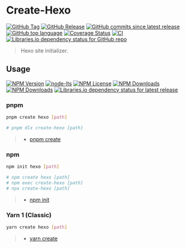 # Create-Hexo

[![GitHub Tag](https://img.shields.io/github/v/tag/hexojs/create-hexo?logo=github)](https://github.com/hexojs/create-hexo/tags)
[![GitHub Release](https://img.shields.io/github/v/release/hexojs/create-hexo?logo=github)](https://github.com/hexojs/create-hexo/releases)
[![GitHub commits since latest release](https://img.shields.io/github/commits-since/hexojs/create-hexo/latest?include_prereleases&sort=semver&logo=github)](https://github.com/hexojs/create-hexo/compare/...main)
[![GitHub top language](https://img.shields.io/github/languages/top/hexojs/create-hexo?logo=github)](#create-hexo)
[![Coverage Status](https://coveralls.io/repos/github/hexojs/create-hexo/badge.svg?branch=main)](https://coveralls.io/github/hexojs/create-hexo?branch=main)
[![CI](https://github.com/hexojs/create-hexo/actions/workflows/ci.yml/badge.svg?branch=main)](https://github.com/hexojs/create-hexo/actions/workflows/ci.yml)
[![Libraries.io dependency status for GitHub repo](https://img.shields.io/librariesio/github/hexojs/create-hexo?logo=librariesdotio)](https://libraries.io/github/hexojs/create-hexo#dependencies)

> Hexo site initializer.

## Usage

[![NPM Version](https://img.shields.io/npm/v/create-hexo?logo=npm)](https://www.npmjs.com/package/create-hexo)
[![node-lts](https://img.shields.io/node/v-lts/create-hexo?logo=nodedotjs)](https://nodejs.org/)
[![NPM License](https://img.shields.io/npm/l/create-hexo)](./LICENSE)
[![NPM Downloads](https://img.shields.io/npm/dm/create-hexo?logo=npm)](#create-hexo)
[![NPM Downloads](https://img.shields.io/npm/dt/create-hexo?logo=npm)](#create-hexo)
[![Libraries.io dependency status for latest release](https://img.shields.io/librariesio/release/npm/create-hexo?logo=librariesdotio)](https://libraries.io/npm/create-hexo/tree)

### pnpm

```bash
pnpm create hexo [path]

# pnpm dlx create-hexo [path]
```

> - [pnpm create](https://pnpm.io/cli/create)

### npm

```bash
npm init hexo [path]

# npm create hexo [path]
# npm exec create-hexo [path]
# npx create-hexo [path]
```

> - [npm init](https://docs.npmjs.com/cli/commands/npm-init)

### Yarn 1 (Classic)

```bash
yarn create hexo [path]
```

> - [yarn create](https://classic.yarnpkg.com/docs/cli/create)
